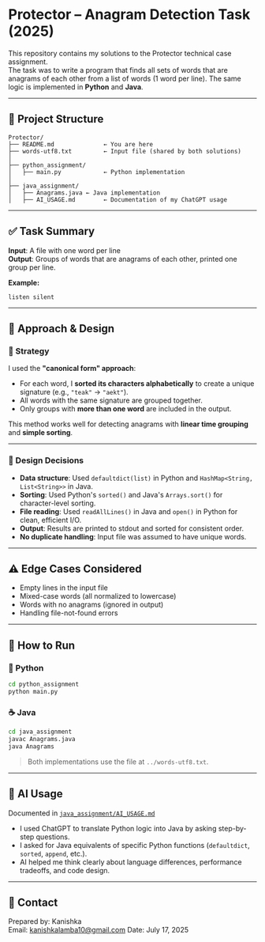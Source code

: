 # Protector – Anagram Detection Task (2025)

This repository contains my solutions to the Protector technical case assignment.  
The task was to write a program that finds all sets of words that are anagrams of each other from a list of words (1 word per line). The same logic is implemented in **Python** and **Java**.

---

## 📁 Project Structure

```
Protector/
├── README.md              ← You are here
├── words-utf8.txt         ← Input file (shared by both solutions)
│
├── python_assignment/
│   ├── main.py            ← Python implementation
│
├── java_assignment/
│   ├── Anagrams.java ← Java implementation
│   ├── AI_USAGE.md        ← Documentation of my ChatGPT usage
```

---

## ✅ Task Summary

**Input**: A file with one word per line  
**Output**: Groups of words that are anagrams of each other, printed one group per line.

**Example:**

```
listen silent
```

---

## 🧠 Approach & Design

### 🔹 Strategy

I used the **"canonical form" approach**:

- For each word, I **sorted its characters alphabetically** to create a unique signature (e.g., `"teak"` → `"aekt"`).
- All words with the same signature are grouped together.
- Only groups with **more than one word** are included in the output.

This method works well for detecting anagrams with **linear time grouping** and **simple sorting**.

---

### 🔹 Design Decisions

- **Data structure**: Used `defaultdict(list)` in Python and `HashMap<String, List<String>>` in Java.
- **Sorting**: Used Python's `sorted()` and Java's `Arrays.sort()` for character-level sorting.
- **File reading**: Used `readAllLines()` in Java and `open()` in Python for clean, efficient I/O.
- **Output**: Results are printed to stdout and sorted for consistent order.
- **No duplicate handling**: Input file was assumed to have unique words.

---

## ⚠️ Edge Cases Considered

- Empty lines in the input file
- Mixed-case words (all normalized to lowercase)
- Words with no anagrams (ignored in output)
- Handling file-not-found errors

---

## 🧪 How to Run

### 🐍 Python

```bash
cd python_assignment
python main.py
```

### ☕ Java

```bash
cd java_assignment
javac Anagrams.java
java Anagrams
```

> Both implementations use the file at `../words-utf8.txt`.

---

## 🤖 AI Usage

Documented in [`java_assignment/AI_USAGE.md`](java_assignment/AI_USAGE.md)

- I used ChatGPT to translate Python logic into Java by asking step-by-step questions.
- I asked for Java equivalents of specific Python functions (`defaultdict`, `sorted`, `append`, etc.).
- AI helped me think clearly about language differences, performance tradeoffs, and code design.

---

## 🙋 Contact

Prepared by: Kanishka  
Email: kanishkalamba10@gmail.com
Date: July 17, 2025
